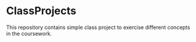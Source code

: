 # ClassProjects
This repository contains simple class project to exercise different concepts in the coursework.

